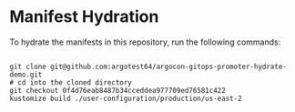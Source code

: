 
# Manifest Hydration

To hydrate the manifests in this repository, run the following commands:

```shell

git clone git@github.com:argotest64/argocon-gitops-promoter-hydrate-demo.git
# cd into the cloned directory
git checkout 0f4d76eab8487b34cceddea977709ed76581c422
kustomize build ./user-configuration/production/us-east-2
```